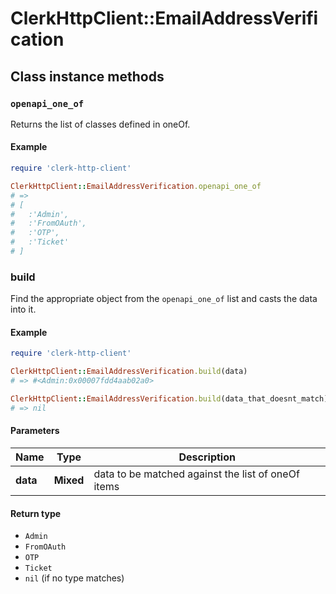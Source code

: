 # ClerkHttpClient::EmailAddressVerification

## Class instance methods

### `openapi_one_of`

Returns the list of classes defined in oneOf.

#### Example

```ruby
require 'clerk-http-client'

ClerkHttpClient::EmailAddressVerification.openapi_one_of
# =>
# [
#   :'Admin',
#   :'FromOAuth',
#   :'OTP',
#   :'Ticket'
# ]
```

### build

Find the appropriate object from the `openapi_one_of` list and casts the data into it.

#### Example

```ruby
require 'clerk-http-client'

ClerkHttpClient::EmailAddressVerification.build(data)
# => #<Admin:0x00007fdd4aab02a0>

ClerkHttpClient::EmailAddressVerification.build(data_that_doesnt_match)
# => nil
```

#### Parameters

| Name | Type | Description |
| ---- | ---- | ----------- |
| **data** | **Mixed** | data to be matched against the list of oneOf items |

#### Return type

- `Admin`
- `FromOAuth`
- `OTP`
- `Ticket`
- `nil` (if no type matches)

